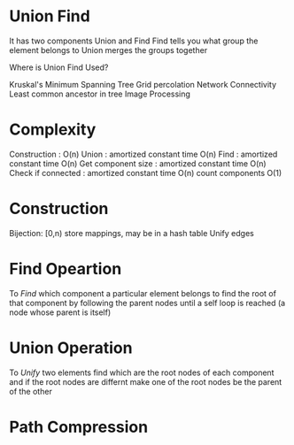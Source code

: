 ﻿# Union Find
It has two components
Union and Find
Find tells you what group the element belongs to
Union merges the groups together

Where is Union Find Used?

Kruskal's Minimum Spanning Tree
Grid percolation
Network Connectivity
Least common ancestor in tree
Image Processing

# Complexity
Construction : O(n)
Union : amortized constant time O(n)
Find : amortized constant time O(n)
Get component size : amortized constant time O(n)
Check if connected : amortized constant time O(n)
count components  O(1) 

# Construction
Bijection: [0,n)
store mappings, may be in a hash table
Unify edges

# Find Opeartion
To *Find* which component a particular element belongs to find the root of that component by following the parent nodes until a self loop is reached (a node whose parent is itself)

# Union Operation
To *Unify* two elements find which are the root nodes of each component and if the root nodes are differnt make one of the root nodes be the parent of the other

# Path Compression

